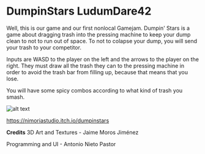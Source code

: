 # DumpinStars LudumDare42
Well, this is our game and our first nonlocal Gamejam. Dumpin' Stars is a game about dragging trash into the pressing machine to keep your dump clean to not to run out of space. To not to colapse your dump, you will send your trash to your competitor. 

Inputs are WASD to the player on the left and the arrows to the player on the right. They must draw all the trash they can to the pressing machine in order to avoid the trash bar from filling up, because that means that you lose.

You will have some spicy combos according to what kind of trash you smash.

![alt text](https://github.com/ToninpRnD/DumpinStars-LudumDare42/blob/master/DumpinStarsLandscape.png?raw=true)

https://nimoriastudio.itch.io/dumpinstars

**Credits**
3D Art and Textures - Jaime Moros Jiménez

Programming and UI - Antonio Nieto Pastor
